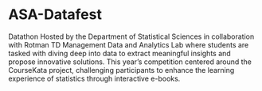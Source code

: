 # ASA-Datafest
Datathon Hosted by the Department of Statistical Sciences in collaboration with Rotman TD Management Data and Analytics Lab where students are tasked with diving deep into data to extract meaningful insights and propose innovative solutions. This year’s competition centered around the CourseKata project, challenging participants to enhance the learning experience of statistics through interactive e-books. 
